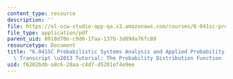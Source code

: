 ```yaml
---
content_type: resource
description: ''
file: https://ol-ocw-studio-app-qa.s3.amazonaws.com/courses/6-041sc-probabilistic-systems-analysis-and-applied-probability-fall-2013/f6202bdba8c628aac4d7d5201ef4e9ee_MIT6_041SCF13_The_PDF_of_X_300k.pdf
file_type: application/pdf
parent_uid: 8918d70e-c9d0-1faa-137b-3d89da76fc89
resourcetype: Document
title: "6.041SC Probabilistic Systems Analysis and Applied Probability, Fall 2013\
  \ Transcript \u2013 Tutorial: The Probability Distribution Function (PDF) of [X]"
uid: f6202bdb-a8c6-28aa-c4d7-d5201ef4e9ee
---
```

